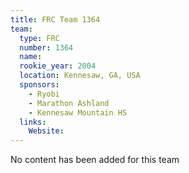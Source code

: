 ```yaml
---
title: FRC Team 1364
team:
  type: FRC
  number: 1364
  name: 
  rookie_year: 2004
  location: Kennesaw, GA, USA
  sponsors:
    - Ryobi
    - Marathon Ashland
    - Kennesaw Mountain HS
  links:
    Website: 
---
```

No content has been added for this team